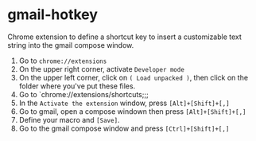 # gmail-hotkey

Chrome extension to define a shortcut key to insert a customizable text string into the gmail compose window. 

1. Go to `chrome://extensions`
1. On the upper right corner, activate `Developer mode`
1. On the upper left corner, click on `( Load unpacked )`, then click on the folder where you've put these files.
1. Go to `chrome://extensions/shortcuts;;;
1. In the `Activate the extension` window, press `[Alt]+[Shift]+[,]`
1. Go to gmail, open a compose windown then press `[Alt]+[Shift]+[,]`
1. Define your macro and `[Save]`.
1. Go to the gmail compose window and press `[Ctrl]+[Shift]+[,]`
